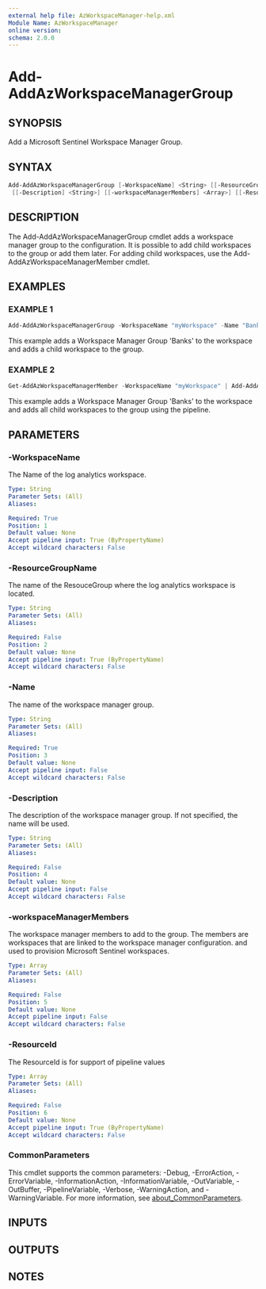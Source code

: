 ```yaml
---
external help file: AzWorkspaceManager-help.xml
Module Name: AzWorkspaceManager
online version:
schema: 2.0.0
---
```


# Add-AddAzWorkspaceManagerGroup

## SYNOPSIS
Add a Microsoft Sentinel Workspace Manager Group.

## SYNTAX

```powershell
Add-AddAzWorkspaceManagerGroup [-WorkspaceName] <String> [[-ResourceGroupName] <String>] [-Name] <String>
 [[-Description] <String>] [[-workspaceManagerMembers] <Array>] [[-ResourceId] <Array>] [<CommonParameters>]
```

## DESCRIPTION
The Add-AddAzWorkspaceManagerGroup cmdlet adds a workspace manager group to the configuration.
It is possible to add child workspaces to the group or add them later.
For adding child
workspaces, use the Add-AddAzWorkspaceManagerMember cmdlet.

## EXAMPLES

### EXAMPLE 1
```powershell
Add-AddAzWorkspaceManagerGroup -WorkspaceName "myWorkspace" -Name "Banks" -workspaceManagerMembers 'myChildWorkspace(***)'
```

This example adds a Workspace Manager Group 'Banks' to the workspace and adds a child workspace to the group.

### EXAMPLE 2
```powershell
Get-AddAzWorkspaceManagerMember -WorkspaceName "myWorkspace" | Add-AddAzWorkspaceManagerGroup -Name "Banks"
```

This example adds a Workspace Manager Group 'Banks' to the workspace and adds all child workspaces to the group using the pipeline.

## PARAMETERS

### -WorkspaceName
The Name of the log analytics workspace.

```yaml
Type: String
Parameter Sets: (All)
Aliases:

Required: True
Position: 1
Default value: None
Accept pipeline input: True (ByPropertyName)
Accept wildcard characters: False
```

### -ResourceGroupName
The name of the ResouceGroup where the log analytics workspace is located.

```yaml
Type: String
Parameter Sets: (All)
Aliases:

Required: False
Position: 2
Default value: None
Accept pipeline input: True (ByPropertyName)
Accept wildcard characters: False
```

### -Name
The name of the workspace manager group.

```yaml
Type: String
Parameter Sets: (All)
Aliases:

Required: True
Position: 3
Default value: None
Accept pipeline input: False
Accept wildcard characters: False
```

### -Description
The description of the workspace manager group.
If not specified, the name will be used.

```yaml
Type: String
Parameter Sets: (All)
Aliases:

Required: False
Position: 4
Default value: None
Accept pipeline input: False
Accept wildcard characters: False
```

### -workspaceManagerMembers
The workspace manager members to add to the group.
The members are workspaces that are linked to the workspace manager configuration.
and used to provision Microsoft Sentinel workspaces.

```yaml
Type: Array
Parameter Sets: (All)
Aliases:

Required: False
Position: 5
Default value: None
Accept pipeline input: False
Accept wildcard characters: False
```

### -ResourceId
The ResourceId is for support of pipeline values 

```yaml
Type: Array
Parameter Sets: (All)
Aliases:

Required: False
Position: 6
Default value: None
Accept pipeline input: True (ByPropertyName)
Accept wildcard characters: False
```

### CommonParameters
This cmdlet supports the common parameters: -Debug, -ErrorAction, -ErrorVariable, -InformationAction, -InformationVariable, -OutVariable, -OutBuffer, -PipelineVariable, -Verbose, -WarningAction, and -WarningVariable. For more information, see [about_CommonParameters](http://go.microsoft.com/fwlink/?LinkID=113216).

## INPUTS

## OUTPUTS

## NOTES

